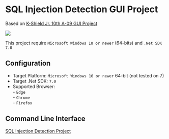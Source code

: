 # SQL Injection Detection GUI Project
Based on [K-Shield Jr. 10th A-09 GUI Project](https://github.com/ksj-10th-a09/sqli-detection-gui)

![](https://raw.githubusercontent.com/ksj-10th-a09/sqli-detection-gui/main/image/1.png)

This project require `Microsoft Windows 10 or newer` (64-bits) and `.Net SDK 7.0`

## Configuration
- Target Platform: `Microsoft Windows 10 or newer` 64-bit (not tested on 7)
- Target .Net SDK: `7.0`
- Supported Browser:   
				- `Edge`   
				- `Chrome`   
				- `Firefox`

## Command Line Interface
[SQL Injection Detection Project](https://github.com/icaros7/sqli-detector-p2)
